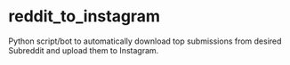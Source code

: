# reddit_to_instagram
Python script/bot to automatically download top submissions from desired Subreddit and upload them to Instagram.
